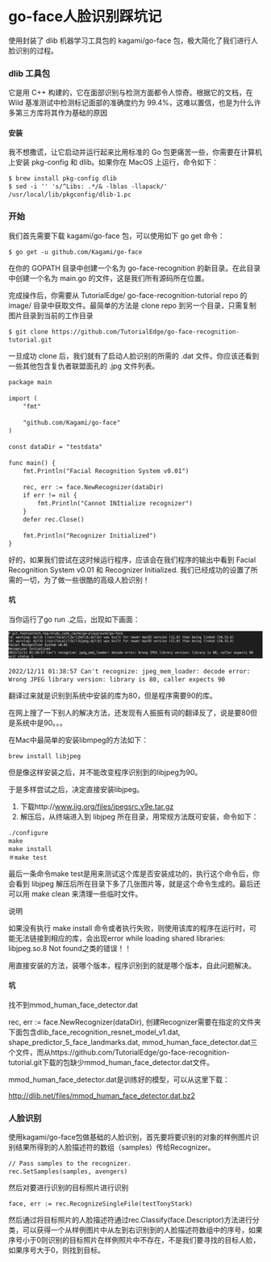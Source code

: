 # go-face人脸识别踩坑记

使用封装了 dlib 机器学习工具包的 kagami/go-face 包，极大简化了我们进行人脸识别的过程。

### dlib 工具包

它是用 C++ 构建的，它在面部识别与检测方面都令人惊奇。根据它的文档，在 Wild 基准测试中检测标记面部的准确度约为 99.4%，这难以置信，也是为什么许多第三方库将其作为基础的原因

#### 安装

我不想撒谎，让它启动并运行起来比用标准的 Go 包更痛苦一些，你需要在计算机上安装 pkg-config 和 dlib。如果你在 MacOS 上运行，命令如下：

```
$ brew install pkg-config dlib
$ sed -i '' 's/^Libs: .*/& -lblas -llapack/' /usr/local/lib/pkgconfig/dlib-1.pc
```

### 开始

我们首先需要下载 kagami/go-face 包，可以使用如下 go get 命令：
```
$ go get -u github.com/Kagami/go-face
```

在你的 GOPATH 目录中创建一个名为 go-face-recognition 的新目录。在此目录中创建一个名为 main.go 的文件，这是我们所有源码所在位置。

完成操作后，你需要从 TutorialEdge/ go-face-recognition-tutorial repo 的 image/ 目录中获取文件。最简单的方法是 clone repo 到另一个目录，只需复制图片目录到当前的工作目录

```
$ git clone https://github.com/TutorialEdge/go-face-recognition-tutorial.git
```

一旦成功 clone 后，我们就有了启动人脸识别的所需的 .dat 文件。你应该还看到一些其他包含复仇者联盟面孔的 .jpg 文件列表。

```
package main

import (
    "fmt"

    "github.com/Kagami/go-face"
)

const dataDir = "testdata"

func main() {
    fmt.Println("Facial Recognition System v0.01")

    rec, err := face.NewRecognizer(dataDir)
    if err != nil {
        fmt.Println("Cannot INItialize recognizer")
    }
    defer rec.Close()

    fmt.Println("Recognizer Initialized")
}
```

好的，如果我们尝试在这时候运行程序，应该会在我们程序的输出中看到 Facial Recognition System v0.01 和 Recognizer Initialized. 我们已经成功的设置了所需的一切，为了做一些很酷的高级人脸识别！

#### 坑

当你运行了go run .之后，出现如下画面：

![](./assets/WeChat10ae1958378403184cdd5758d9ff3298.png)

```
2022/12/11 01:38:57 Can't recognize: jpeg_mem_loader: decode error: Wrong JPEG library version: library is 80, caller expects 90
```

翻译过来就是识别到系统中安装的库为80，但是程序需要90的库。

在网上搜了一下别人的解决方法，还发现有人振振有词的翻译反了，说是要80但是系统中是90。。。

在Mac中最简单的安装libmpeg的方法如下：

```
brew install libjpeg
```

但是像这样安装之后，并不能改变程序识别到的libjpeg为90。

于是多样尝试之后，决定直接安装libjpeg。

1. 下载http://www.ijg.org/files/jpegsrc.v9e.tar.gz
2. 解压后，从终端进入到 libjpeg 所在目录，用常规方法既可安装，命令如下：

```
./configure
make
make install
＃make test
```

最后一条命令make test是用来测试这个库是否安装成功的，执行这个命令后，你会看到 libjpeg 解压后所在目录下多了几张图片等，就是这个命令生成的。最后还可以用 make clean 来清理一些临时文件。

说明

如果没有执行 make install 命令或者执行失败，则使用该库的程序在运行时，可能无法链接到相应的库，会出现error while loading shared libraries: libjpeg.so.8 Not found之类的错误！！

用直接安装的方法，装哪个版本，程序识别到的就是哪个版本，自此问题解决。

#### 坑

找不到mmod_human_face_detector.dat

rec, err := face.NewRecognizer(dataDir), 创建Recognizer需要在指定的文件夹下面包含dlib_face_recognition_resnet_model_v1.dat, shape_predictor_5_face_landmarks.dat, mmod_human_face_detector.dat三个文件，而从https://github.com/TutorialEdge/go-face-recognition-tutorial.git下载的包缺少mmod_human_face_detector.dat文件。

mmod_human_face_detector.dat是训练好的模型，可以从这里下载：

http://dlib.net/files/mmod_human_face_detector.dat.bz2


### 人脸识别

使用kagami/go-face包做基础的人脸识别，首先要将要识别的对象的样例图片识别结果所得到的人脸描述符的数组（samples）传给Recognizer。
```
// Pass samples to the recognizer.
rec.SetSamples(samples, avengers)
```

然后对要进行识别的目标照片进行识别
```
face, err := rec.RecognizeSingleFile(testTonyStark)
```
然后通过将目标照片的人脸描述符通过rec.Classify(face.Descriptor)方法进行分类，可以获得一个从样例图片中从左到右识别到的人脸描述符数组中的序号，如果序号小于0则识别的目标照片在样例照片中不存在，不是我们要寻找的目标人脸，如果序号大于0，则找到目标。